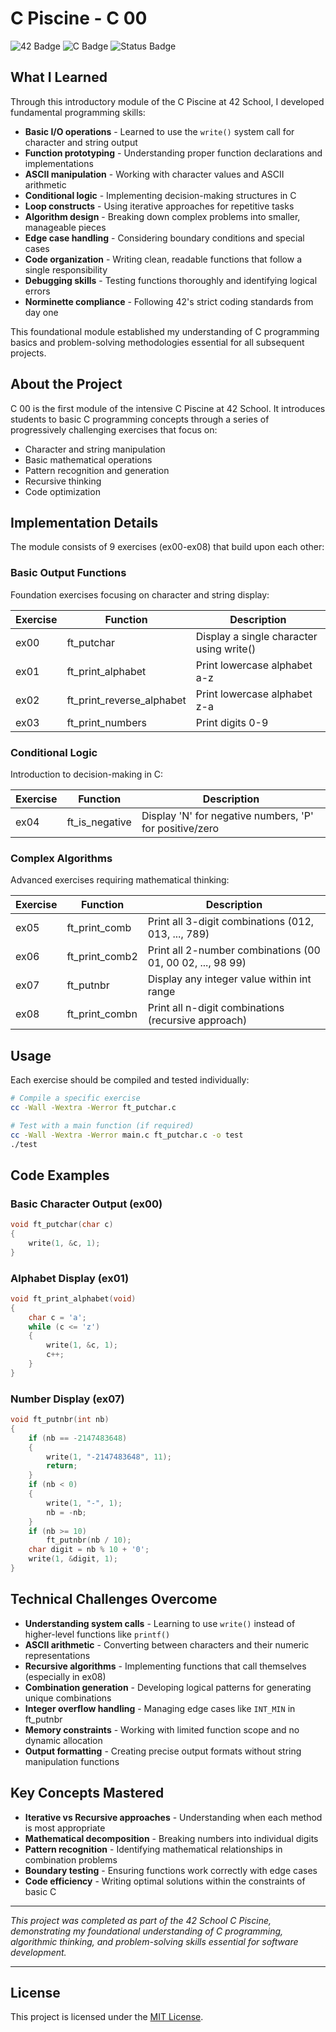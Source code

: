 # C Piscine - C 00

![42 Badge](https://img.shields.io/badge/42-C_Piscine-brightgreen)
![C Badge](https://img.shields.io/badge/Language-C-blue)
![Status Badge](https://img.shields.io/badge/Status-Completed-success)

## What I Learned

Through this introductory module of the C Piscine at 42 School, I developed fundamental programming skills:

- **Basic I/O operations** - Learned to use the `write()` system call for character and string output
- **Function prototyping** - Understanding proper function declarations and implementations
- **ASCII manipulation** - Working with character values and ASCII arithmetic
- **Conditional logic** - Implementing decision-making structures in C
- **Loop constructs** - Using iterative approaches for repetitive tasks
- **Algorithm design** - Breaking down complex problems into smaller, manageable pieces
- **Edge case handling** - Considering boundary conditions and special cases
- **Code organization** - Writing clean, readable functions that follow a single responsibility
- **Debugging skills** - Testing functions thoroughly and identifying logical errors
- **Norminette compliance** - Following 42's strict coding standards from day one

This foundational module established my understanding of C programming basics and problem-solving methodologies essential for all subsequent projects.

## About the Project

C 00 is the first module of the intensive C Piscine at 42 School. It introduces students to basic C programming concepts through a series of progressively challenging exercises that focus on:

- Character and string manipulation
- Basic mathematical operations
- Pattern recognition and generation
- Recursive thinking
- Code optimization

## Implementation Details

The module consists of 9 exercises (ex00-ex08) that build upon each other:

### Basic Output Functions

Foundation exercises focusing on character and string display:

| Exercise | Function | Description |
|----------|----------|-------------|
| ex00 | ft_putchar | Display a single character using write() |
| ex01 | ft_print_alphabet | Print lowercase alphabet a-z |
| ex02 | ft_print_reverse_alphabet | Print lowercase alphabet z-a |
| ex03 | ft_print_numbers | Print digits 0-9 |

### Conditional Logic

Introduction to decision-making in C:

| Exercise | Function | Description |
|----------|----------|-------------|
| ex04 | ft_is_negative | Display 'N' for negative numbers, 'P' for positive/zero |

### Complex Algorithms

Advanced exercises requiring mathematical thinking:

| Exercise | Function | Description |
|----------|----------|-------------|
| ex05 | ft_print_comb | Print all 3-digit combinations (012, 013, ..., 789) |
| ex06 | ft_print_comb2 | Print all 2-number combinations (00 01, 00 02, ..., 98 99) |
| ex07 | ft_putnbr | Display any integer value within int range |
| ex08 | ft_print_combn | Print all n-digit combinations (recursive approach) |

## Usage

Each exercise should be compiled and tested individually:

```bash
# Compile a specific exercise
cc -Wall -Wextra -Werror ft_putchar.c

# Test with a main function (if required)
cc -Wall -Wextra -Werror main.c ft_putchar.c -o test
./test
```

## Code Examples

### Basic Character Output (ex00)
```c
void ft_putchar(char c)
{
    write(1, &c, 1);
}
```

### Alphabet Display (ex01)
```c
void ft_print_alphabet(void)
{
    char c = 'a';
    while (c <= 'z')
    {
        write(1, &c, 1);
        c++;
    }
}
```

### Number Display (ex07)
```c
void ft_putnbr(int nb)
{
    if (nb == -2147483648)
    {
        write(1, "-2147483648", 11);
        return;
    }
    if (nb < 0)
    {
        write(1, "-", 1);
        nb = -nb;
    }
    if (nb >= 10)
        ft_putnbr(nb / 10);
    char digit = nb % 10 + '0';
    write(1, &digit, 1);
}
```

## Technical Challenges Overcome

- **Understanding system calls** - Learning to use `write()` instead of higher-level functions like `printf()`
- **ASCII arithmetic** - Converting between characters and their numeric representations
- **Recursive algorithms** - Implementing functions that call themselves (especially in ex08)
- **Combination generation** - Developing logical patterns for generating unique combinations
- **Integer overflow handling** - Managing edge cases like `INT_MIN` in ft_putnbr
- **Memory constraints** - Working with limited function scope and no dynamic allocation
- **Output formatting** - Creating precise output formats without string manipulation functions

## Key Concepts Mastered

- **Iterative vs Recursive approaches** - Understanding when each method is most appropriate
- **Mathematical decomposition** - Breaking numbers into individual digits
- **Pattern recognition** - Identifying mathematical relationships in combination problems
- **Boundary testing** - Ensuring functions work correctly with edge cases
- **Code efficiency** - Writing optimal solutions within the constraints of basic C

---

*This project was completed as part of the 42 School C Piscine, demonstrating my foundational understanding of C programming, algorithmic thinking, and problem-solving skills essential for software development.*

---

## License

This project is licensed under the [MIT License](./LICENSE).
